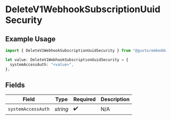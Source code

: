 # DeleteV1WebhookSubscriptionUuidSecurity

## Example Usage

```typescript
import { DeleteV1WebhookSubscriptionUuidSecurity } from "@gusto/embedded-api/models/operations";

let value: DeleteV1WebhookSubscriptionUuidSecurity = {
  systemAccessAuth: "<value>",
};
```

## Fields

| Field              | Type               | Required           | Description        |
| ------------------ | ------------------ | ------------------ | ------------------ |
| `systemAccessAuth` | *string*           | :heavy_check_mark: | N/A                |